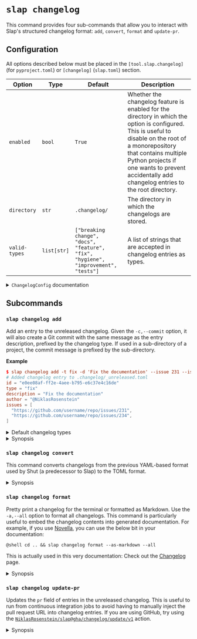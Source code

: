 # `slap changelog`

This command provides four sub-commands that allow you to interact with Slap's structured changelog format: `add`,
`convert`, `format` and `update-pr`.

## Configuration

All options described below must be placed in the `[tool.slap.changelog]` (for `pyproject.toml`) or `[changelog]`
(`slap.toml`) section.

| Option | Type | Default | Description |
| ------ | ---- | ------- | ----------- |
| `enabled` | `bool` | `True` | Whether the changelog feature is enabled for the directory in which the option is configured. This is useful to disable on the root of a monorepository that contains multiple Python projects if one wants to prevent accidentally add changelog entries to the root directory. |
| `directory` | `str` | `.changelog/` | The directory in which the changelogs are stored. |
| `valid-types` | `list[str]` | `["breaking change", "docs", "feature", "fix", "hygiene", "improvement", "tests"]` | A list of strings that are accepted in changelog entries as types. |

<details><summary><code>ChangelogConfig</code> documentation</code></summary>

@pydoc slap.ext.application.changelog.ChangelogConfig

</details>

## Subcommands

### `slap changelog add`

Add an entry to the unreleased changelog. Given the `-c,--commit` option, it will also create a Git commit with
the same message as the entry description, prefixed by the changelog type. If used in a sub-directory of a project,
the commit message is prefixed by the sub-directory.

__Example__

```toml
$ slap changelog add -t fix -d 'Fix the documentation' --issue 231 --issue 234
# Added changelog entry to .changelog/_unreleased.toml
id = "e0ee08af-ff2e-4aee-b795-e6c37e4c16de"
type = "fix"
description = "Fix the documentation"
author = "@NiklasRosenstein"
issues = [
  "https://github.com/username/repo/issues/231",
  "https://github.com/username/repo/issues/234",
]
```

<details><summary>Default changelog types</summary>
```py
DEFAULT_VALID_TYPES = [
  'breaking change',
  'deprecation',
  'docs',
  'feature',
  'fix',
  'hygiene',
  'improvement',
  'refactor',
  'tests'
]
```
<!--
@pydoc slap.ext.application.changelog.DEFAULT_VALID_TYPES :with { render_title = false, render_signature = true }
-->
</details>

<details><summary>Synopsis</summary>
```
@shell slap changelog add --help
```
</details>

### `slap changelog convert`

This command converts changelogs from the previous YAML-based format used by Shut (a predecessor to Slap) to the
TOML format.

<details><summary>Synopsis</summary>
```
@shell slap changelog convert --help
```
</details>

### `slap changelog format`

  [Novella]: https://niklasrosenstein.github.io/novella/

Pretty print a changelog for the terminal or formatted as Markdown. Use the `-a,--all` option to format all changelogs.
This command is particularly useful to embed the changelog contents into generated documentation. For example, if you
use [Novella][], you can use the below bit in your documentation:

    @shell cd .. && slap changelog format --as-markdown --all

This is actually used in this very documentation: Check out the [Changelog](../changelog.md) page.

<details><summary>Synopsis</summary>
```
@shell slap changelog format --help
```
</details>

### `slap changelog update-pr`

Updates the `pr` field of entries in the unreleased changelog. This is useful to run from continuous integration
jobs to avoid having to manually inject the pull request URL into changelog entries. If you are using GitHub, try
using the [`NiklasRosenstein/slap@gha/changelog/update/v1`](../guides/github.md#update-changelogs) action.

<details><summary>Synopsis</summary>
```
@shell slap changelog update-pr --help
```
</details>
